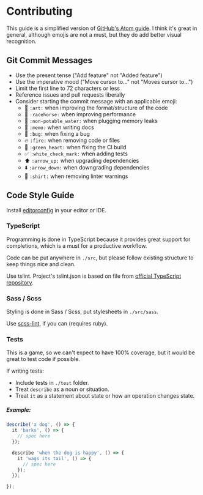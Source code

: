 # Contributing

This guide is a simplified version of [GitHub's Atom guide](https://github.com/atom/atom/blob/master/CONTRIBUTING.md).
I think it's great in general, although emojis are not a must, but they do add better visual recognition.

## Git Commit Messages

* Use the present tense ("Add feature" not "Added feature")
* Use the imperative mood ("Move cursor to..." not "Moves cursor to...")
* Limit the first line to 72 characters or less
* Reference issues and pull requests liberally
* Consider starting the commit message with an applicable emoji:
    * :art: `:art:` when improving the format/structure of the code
    * :racehorse: `:racehorse:` when improving performance
    * :non-potable_water: `:non-potable_water:` when plugging memory leaks
    * :memo: `:memo:` when writing docs
    * :bug: `:bug:` when fixing a bug
    * :fire: `:fire:` when removing code or files
    * :green_heart: `:green_heart:` when fixing the CI build
    * :white_check_mark: `:white_check_mark:` when adding tests
    * :arrow_up: `:arrow_up:` when upgrading dependencies
    * :arrow_down: `:arrow_down:` when downgrading dependencies
    * :shirt: `:shirt:` when removing linter warnings

## Code Style Guide

Install [editorconfig](http://editorconfig.org/) in your editor or IDE.


### TypeScript

Programming is done in TypeScript because it provides great support for completions, which is a must for a productive workflow.

Code can be put anywhere in `./src`, but please follow existing structure to keep things nice and clean.

Use tslint. Project's tslint.json is based on file from [official TypeScript repository](https://github.com/Microsoft/TypeScript/blob/master/tslint.json).

### Sass / Scss

Styling is done in Sass / Scss, put stylesheets in `./src/sass`.

Use [scss-lint](https://github.com/brigade/scss-lint), if you can (requires ruby).

### Tests

This is a game, so we can't expect to have 100% coverage, but it would be great to test code if possible.

If writing tests:

 - Include tests in `./test` folder.
 - Treat `describe` as a noun or situation.
 - Treat `it` as a statement about state or how an operation changes state.

##### Example:

```js
describe('a dog', () => {
  it 'barks', () => {
    // spec here
  });

  describe 'when the dog is happy', () => {
    it 'wags its tail', () => {
      // spec here
    });
  });

});
```
